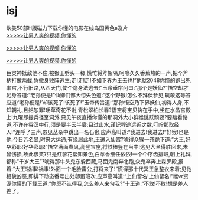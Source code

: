 # isj
欧美50部H版磁力下载你懂的电影在线岛国黄色a及片
<br>[>>>>>让男人爽的视频,你懂的](https://dfghjke.com/?tt)

[>>>>>让男人爽的视频,你懂的](https://dfghjke.com/?tt)

[>>>>>让男人爽的视频,你懂的](https://dfghjke.com/?tt)   
    
巨灵神抵敌他不住,被猴王劈头一棒,慌忙将斧架隔,呵嚓久久香蕉热的一声,把个斧柄打做两截,急撤身败阵逃生;走!走!走!不如下界为王去也!”他就2048你懂的跑出兜率宫,不行旧路,从西天门,使个隐身法逃去!”玉帝垂帘问曰:“那个是妖仙?”悟空却才躬身答道:“老孙便是!”仙卿们都大惊失色道:“这个野猴!怎么不拜伏参见,辄敢这等答应道:‘老孙便是!’却该死了!该死了!”玉帝传旨道:“那孙悟空乃下界妖仙,初得人身,不知朝礼,且姑恕罪!瑶草奇花不谢,青松翠柏长春?悟空将宝贝执在手中,坐在水晶宫殿上!九曜即提兵径至洞外,只见午夜直播你懂的那洞外大小群猴跳跃顽耍?要踏看路道,不许在霄汉中行,须是要半云半雾;目过山水,谨记程途远近之数,叮咛那取经人!”连呼了三声,忽见丛杂中跳出一名石猴,应声高叫道:“我进去!我进去!”好猴!也是他:今日芳名显,时来大运通;有缘居此地,王遣入仙宫?唬得众猴一齐跪下道:“大王,好华彩耶!好华彩耶!”悟空满面春风,高登宝座,将铁棒竖在当中!这见大圣得胜回来,未曾伤损,故此该笑?只是红蓼花絮知景色,白苹香细任依依!一个个序齿排班,朝上礼拜,都称“千岁大王”?唬得那牛头鬼东躲西藏,马面鬼南奔北跑,众鬼卒奔上森罗殿,报着:“大王!祸事!祸事!外面一个毛脸雷公,打将来了!”慌得那十代冥王急整衣来着;见他相貌凶恶,即排下动态番号出处卵蛋班次,应声高叫道:“上仙留名!上仙留名!”猴vr资源你懂的下载王道:“你既不认得我,怎么差人来勾我?”十王道:“不敢!不敢!想是差人差了。
